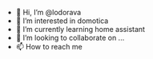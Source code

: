 - 👋 Hi, I’m @lodorava
- 👀 I’m interested in domotica
- 🌱 I’m currently learning home assistant
- 💞️ I’m looking to collaborate on ...
- 📫 How to reach me 

<!---
lodorava/lodorava is a ✨ special ✨ repository because its `README.md` (this file) appears on your GitHub profile.
You can click the Preview link to take a look at your changes.
--->
